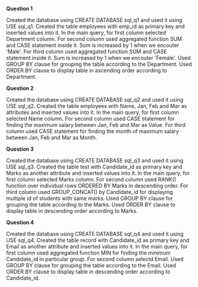 **Question 1**

Created the database using CREATE DATABASE sql_q1 and used it using USE sql_q1.
Created the table employees with emp_id as primary key and inserted values into it.
In the main query, for first column selected Department column.
For second column used aggregated function SUM and CASE statement inside it. Sum is increased by 1 when we encouter 'Male'.
For third column used aggregated function SUM and CASE statement inside it. Sum is increased by 1 when we encouter 'Female'.
Used GROUP BY clause for grouping the table according to the Department.
Used ORDER BY clause to display table in ascending order according to Department.

**Question 2**

Created the database using CREATE DATABASE sql_q2 and used it using USE sql_q2.
Created the table employees with Name, Jan, Feb and Mar as attributes and inserted values into it.
In the main query, for first column selected Name column.
For second column used CASE statement for finding the maximum salary between Jan, Feb and Mar as Value.
For third column used CASE statement for finding the month of maximum salary between Jan, Feb and Mar as Month.

**Question 3**

Created the database using CREATE DATABASE sql_q3 and used it using USE sql_q3.
Created the table test with Candidate_id as primary key and Marks as another attribute and inserted values into it.
In the main query, for first column selected Marks column.
For second column used RANK() function over individual rows ORDERED BY Marks in descending order.
For third column used GROUP_CONCAT() by Candidate_id for displaying multiple id of students with same marks.
Used GROUP BY clause for grouping the table according to the Marks.
Used ORDER BY clause to display table in descending order according to Marks.

**Question 4**

Created the database using CREATE DATABASE sql_q4 and used it using USE sql_q4.
Created the table record with Candidate_id as primary key and Email as another attribute and inserted values into it.
In the main query, for first column used aggregated function MIN for finding the minimum Candidate_id in particular group.
For second column selectd Email.
Used GROUP BY clause for grouping the table according to the Email.
Used ORDER BY clause to display table in descending order according to Candidate_id.
